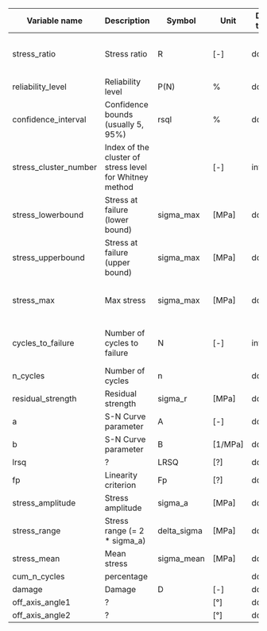 | Variable name         | Description                                             | Symbol      | Unit    | Data type | Used in            |
| --------------------- | ------------------------------------------------------- | ----------- | ------- | --------- | ------------------ |
| stress_ratio          | Stress ratio                                            | R           | [-]     | double    | AGG, SNC, FAF, CYC |
| reliability_level     | Reliability level                                       | P(N)        | %       | double    | AGG                |
| confidence_interval   | Confidence bounds (usually 5, 95%)                      | rsql        | %       | double    | SNC, FAF           |
| stress_cluster_number | Index of the cluster of stress level for Whitney method |             | [-]     | int       | AGG                |
| stress_lowerbound     | Stress at failure (lower bound)                         | sigma_max   | [MPa]   | double    | SNC                |
| stress_upperbound     | Stress at failure (upper bound)                         | sigma_max   | [MPa]   | double    | SNC                |
| stress_max            | Max stress                                              | sigma_max   | [MPa]   | double    | AGG, SNC, FAF, DAS |
| cycles_to_failure     | Number of cycles to failure                             | N           | [-]     | int       | AGG, SNC, CLD, FAF |
| n_cycles              | Number of cycles                                        | n           |         | double    | CYC                |
| residual_strength     | Residual strength                                       | sigma_r     | [MPa]   | double    | AGG                |
| a                     | S-N Curve parameter                                     | A           | [-]     | double    | SNC                |
| b                     | S-N Curve parameter                                     | B           | [1/MPa] | double    | SNC                |
| lrsq                  | ?                                                       | LRSQ        | [?]     | double    | SNC                |
| fp                    | Linearity criterion                                     | Fp          | [?]     | double    | SNC                |
| stress_amplitude      | Stress amplitude                                        | sigma_a     | [MPa]   | double    | CLD                |
| stress_range          | Stress range (= 2 * sigma_a)                            | delta_sigma | [MPa]   | double    | CYC                |
| stress_mean           | Mean stress                                             | sigma_mean  | [MPa]   | double    | CLD, CYC           |
| cum_n_cycles          | percentage                                              |             |         | double    | CYC                |
| damage                | Damage                                                  | D           | [-]     | double    | DAS                |
| off_axis_angle1       | ?                                                       |             | [°]     | double    | FAF                |
| off_axis_angle2       | ?                                                       |             | [°]     | double    | FAF                |
